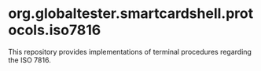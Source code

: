 org.globaltester.smartcardshell.protocols.iso7816
===
This repository provides implementations of terminal procedures regarding the ISO 7816.